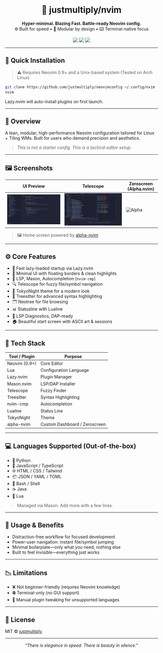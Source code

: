 <h1 align="center">🧠 justmultiply/nvim</h1>
<p align="center">
  <b>Hyper-minimal. Blazing Fast. Battle-ready Neovim config.</b><br>
  ⚙️ Built for speed • 🧬 Modular by design • ⌨️ Terminal-native focus
</p>

<p align="center">
  <img src="https://img.shields.io/badge/Neovim-%E2%9C%94-green?style=flat-square&logo=neovim&logoColor=white" />
  <img src="https://img.shields.io/badge/Status-Active-blue?style=flat-square&logo=github" />
  <img src="https://img.shields.io/badge/Linux-Hyprland%20%7C%20Arch-black?style=flat-square&logo=arch-linux" />
</p>

---

## 🚀 Quick Installation

> ⚠️ Requires Neovim 0.9+ and a Unix-based system (Tested on Arch Linux)

```bash
git clone https://github.com/justmultiply/neovimconfig ~/.config/nvim
nvim
```

Lazy.nvim will auto-install plugins on first launch.

---

## 🧭 Overview

A lean, modular, high-performance Neovim configuration tailored for Linux + Tiling WMs. Built for users who demand precision and aesthetics.

> *This is not a starter config. This is a tactical editor setup.*

---

## 🖼️ Screenshots

| UI Preview | Telescope | Zeroscreen (Alpha.nvim) |
|------------|-----------|--------------------------|
| ![UI](./media/ui.png) | ![Telescope](./media/telescope.png) | ![Alpha](./media/alpha.png) |

> 🖼️ Home screen powered by [alpha-nvim](https://github.com/goolord/alpha-nvim)

---

## ⚙️ Core Features

- 🚀 Fast lazy-loaded startup via Lazy.nvim
- 🎯 Minimal UI with floating borders & clean highlights
- 🔧 LSP, Mason, Autocompletion (`nvim-cmp`)
- 🔍 Telescope for fuzzy file/symbol navigation
- 🌌 TokyoNight theme for a modern look
- 📜 Treesitter for advanced syntax highlighting
- 🗂️ Neotree for file browsing
- 📊 Statusline with Lualine
- 🧠 LSP Diagnostics, DAP-ready
- 🏠 Beautiful start screen with ASCII art & sessions

---

## 🧩 Tech Stack

| Tool / Plugin     | Purpose                       |
|-------------------|-------------------------------|
| Neovim (0.9+)     | Core Editor                   |
| Lua               | Configuration Language        |
| Lazy.nvim         | Plugin Manager                |
| Mason.nvim        | LSP/DAP Installer             |
| Telescope         | Fuzzy Finder                  |
| Treesitter        | Syntax Highlighting           |
| nvim-cmp          | Autocompletion                |
| Lualine           | Status Line                   |
| TokyoNight        | Theme                         |
| alpha-nvim        | Custom Dashboard / Zeroscreen |

---

## 💻 Languages Supported (Out-of-the-box)

- 🐍 Python
- 📜 JavaScript / TypeScript
- 🌐 HTML / CSS / Tailwind
- 📦 JSON / YAML / TOML
- 🔧 Bash / Shell
- ☕ Java
- 🧠 Lua

> Managed via Mason. Add more with a few lines.

---

## 🎯 Usage & Benefits

- Distraction-free workflow for focused development
- Power-user navigation: instant file/symbol jumping
- Minimal boilerplate—only what you need, nothing else
- Built to feel *invisible*—everything just works

---

## 📉 Limitations

- ❌ Not beginner-friendly (requires Neovim knowledge)
- ⛔ Terminal-only (no GUI support)
- 🌱 Manual plugin tweaking for unsupported languages

---

## 🪪 License

MIT © [justmultiply](https://github.com/justmultiply)

---

<p align="center"><i>“There is elegance in speed. There is beauty in silence.”</i></p>
